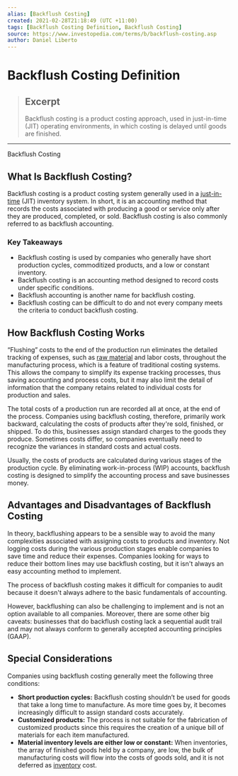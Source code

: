 ```yaml
---
alias: [Backflush Costing]
created: 2021-02-28T21:18:49 (UTC +11:00)
tags: [Backflush Costing Definition, Backflush Costing]
source: https://www.investopedia.com/terms/b/backflush-costing.asp
author: Daniel Liberto
---
```


# Backflush Costing Definition

> ## Excerpt
> Backflush costing is a product costing approach, used in just-in-time (JIT) operating environments, in which costing is delayed until goods are finished.

---

Backflush Costing
## What Is Backflush Costing?

Backflush costing is a product costing system generally used in a [just-in-time](https://www.investopedia.com/terms/j/jit.asp) (JIT) inventory system. In short, it is an accounting method that records the costs associated with producing a good or service only after they are produced, completed, or sold. Backflush costing is also commonly referred to as backflush accounting.

### Key Takeaways

-   Backflush costing is used by companies who generally have short production cycles, commoditized products, and a low or constant inventory.
-   Backflush costing is an accounting method designed to record costs under specific conditions. 
-   Backflush accounting is another name for backflush costing. 
-   Backflush costing can be difficult to do and not every company meets the criteria to conduct backflush costing. 

## How Backflush Costing Works

“Flushing” costs to the end of the production run eliminates the detailed tracking of expenses, such as [raw material](https://www.investopedia.com/terms/r/rawmaterials.asp) and labor costs, throughout the manufacturing process, which is a feature of traditional costing systems. This allows the company to simplify its expense tracking processes, thus saving accounting and process costs, but it may also limit the detail of information that the company retains related to individual costs for production and sales.

The total costs of a production run are recorded all at once, at the end of the process. Companies using backflush costing, therefore, primarily work backward, calculating the costs of products after they're sold, finished, or shipped. To do this, businesses assign standard charges to the goods they produce. Sometimes costs differ, so companies eventually need to recognize the variances in standard costs and actual costs.

Usually, the costs of products are calculated during various stages of the production cycle. By eliminating work-in-process (WIP) accounts, backflush costing is designed to simplify the accounting process and save businesses money.

## Advantages and Disadvantages of Backflush Costing

In theory, backflushing appears to be a sensible way to avoid the many complexities associated with assigning costs to products and inventory. Not logging costs during the various production stages enable companies to save time and reduce their expenses. Companies looking for ways to reduce their bottom lines may use backflush costing, but it isn't always an easy accounting method to implement.

The process of backflush costing makes it difficult for companies to audit because it doesn't always adhere to the basic fundamentals of accounting. 

However, backflushing can also be challenging to implement and is not an option available to all companies. Moreover, there are some other big caveats: businesses that do backflush costing lack a sequential audit trail and may not always conform to generally accepted accounting principles (GAAP). 

## Special Considerations

Companies using backflush costing generally meet the following three conditions:

-   **Short production cycles:** Backflush costing shouldn’t be used for goods that take a long time to manufacture. As more time goes by, it becomes increasingly difficult to assign standard costs accurately.
-   **Customized products:** The process is not suitable for the fabrication of customized products since this requires the creation of a unique bill of materials for each item manufactured.
-   **Material inventory levels are either low or constant:** When inventories, the array of finished goods held by a company, are low, the bulk of manufacturing costs will flow into the costs of goods sold, and it is not deferred as [inventory](https://www.investopedia.com/ask/answers/042715/how-do-you-analyze-inventory-balance-sheet.asp) cost.
